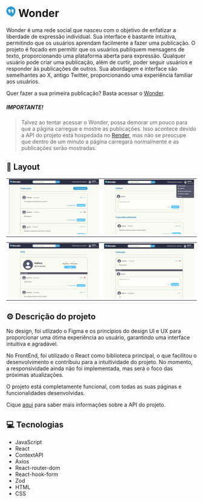 # <img src="./public/icon.svg" width="25" alt="icon">  Wonder 
Wonder é uma rede social que nasceu com o objetivo de enfatizar a liberdade de expressão individual. Sua interface é bastante intuitiva, permitindo que os usuários aprendam facilmente a fazer uma publicação. O projeto é focado em permitir que os usuários publiquem mensagens de texto, proporcionando uma plataforma aberta para expressão. Qualquer usuário pode criar uma publicação, além de curtir, poder seguir usuários e responder às publicações de outros. Sua abordagem e interface são semelhantes ao X, antigo Twitter, proporcionando uma experiência familiar aos usuários.

Quer fazer a sua primeira publicação? Basta acessar o [Wonder](https://wonderr.me).
##### **IMPORTANTE!**

> Talvez ao tentar acessar o Wonder, possa demorar um pouco para que a página carregue e mostre as publicações. Isso acontece devido a API do projeto está hospedada no [Render](https://render.com), mas não se preocupe que dentro de um minuto a página carregará normalmente e as publicações serão mostradas.

## 🎨 Layout

|  |  |
|----------|----------|
| ![Screenshot 1](./public/screenshot1.png) | ![Screenshot 2](./public/screenshot2.png) |

| | |
|----------|----------|
| ![Screenshot 3](./public/screenshot3.png) | ![Screenshot 4](./public/screenshot4.png) |



## ⚙️ Descrição do projeto

No design, foi utlizado o Figma e os princípios do design UI e UX para proporcionar uma ótima experiência ao usuário, garantindo uma interface intuitiva e agradável.

No FrontEnd, foi utilizado o React como biblioteca principal, o que facilitou o desenvolvimento e contribuiu para a intuitividade do projeto. No momento, a responsividade ainda não foi implementada, mas será o foco das próximas atualizações.

O projeto está completamente funcional, com todas as suas páginas e funcionalidades desenvolvidas. 

Cique [aqui](https://github.com/gabriel-augg/api-wonder) para saber mais informações sobre a API do projeto.

## 💻 Tecnologias

- JavaScript
- React
- ContextAPI
- Axios
- React-router-dom
- React-hook-form
- Zod
- HTML
- CSS
